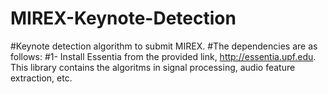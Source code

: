 # MIREX-Keynote-Detection

#Keynote detection algorithm to submit MIREX.
#The dependencies are as follows:
#1- Install Essentia from the provided link, http://essentia.upf.edu. This library contains the algoritms in signal processing, audio feature extraction, etc.
